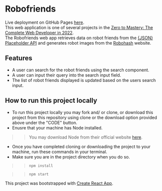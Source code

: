 # Robofriends 

Live deployment on GitHub Pages [here](https://alindabyamukama.github.io/robofriends/).
<br>
This web application is one of several projects in the [Zero to Mastery: The Complete Web Developer in 2022](https://zerotomastery.io/courses/coding-bootcamp/#Curriculum).
<br>
The Robofriends web app retrieves data on robot friends from the [{JSON} Placeholder API](https://jsonplaceholder.typicode.com/) and generates robot images from the [Robohash](https://robohash.org/) website.

## Features

- A user can search for the robot friends using the search component. 
- A user can input their query into the search input field.
- The list of robot friends displayed is updated based on the users search input. 

## How to run this project locally

- To run this project locally you may fork and/ or clone, or download this project from this repository using clone or the download option provided above under the "CODE" button.
- Enusre that your machine has Node installed. 
>> You may download Node from their official website [here](https://nodejs.org/en/download/).
- Once you have completed cloning or downloading the project to your machine, run these commands in your terminal.
- Make sure you are in the project directory when you do so.
 
>> `npm install`

>> `npm start`

This project was bootstrapped with [Create React App](https://github.com/facebook/create-react-app).
